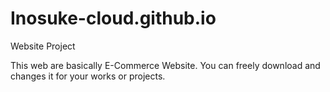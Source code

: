 # Inosuke-cloud.github.io
Website Project

This web are basically E-Commerce Website. You can freely download and changes it for your works or projects. 
